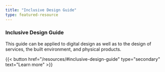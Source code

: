 ```yaml
---
title: "Inclusive Design Guide"
type: featured-resource
---
```

### Inclusive Design Guide

This guide can be applied to digital design as well as to the design of services, the built environment, and physical products.

{{< button href="/resources/#inclusive-design-guide" type="secondary" text="Learn&nbsp;more" >}}
